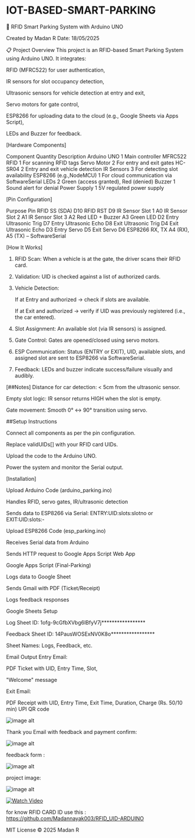 # IOT-BASED-SMART-PARKING
🚗 RFID Smart Parking System with Arduino UNO

Created by Madan R
Date: 18/05/2025

📋 Project Overview
This project is an RFID-based Smart Parking System using Arduino UNO. It integrates:

RFID (MFRC522) for user authentication,

IR sensors for slot occupancy detection,

Ultrasonic sensors for vehicle detection at entry and exit,

Servo motors for gate control,

ESP8266 for uploading data to the cloud (e.g., Google Sheets via Apps Script),

LEDs and Buzzer for feedback.

[Hardware Components]

Component	              Quantity	               Description
Arduino UNO	              1                  	Main controller
MFRC522 RFID	             1                  	For scanning RFID tags
Servo Motor	              2                   For entry and exit gates
HC-SR04	                  2                   Entry and exit vehicle detection
IR Sensors	               3                   For detecting slot availability
ESP8266 (e.g.,NodeMCU) 	  1	                  For cloud communication via SoftwareSerial
LEDs	                     2	                  Green (access granted), Red (denied)
Buzzer	                   1	                  Sound alert for denial
Power Supply              1                	  5V regulated power supply


[Pin Configuration]
 
Purpose	                             Pin
RFID SS (SDA)                        D10
RFID RST	                            D9
IR Sensor Slot 1	                    A0
IR Sensor Slot 2	                    A1
IR Sensor Slot 3                    	A2
Red LED + Buzzer                    	A3
Green LED                            D2
Entry Ultrasonic Trig	               D7
Entry Ultrasonic Echo            	   D8
Exit Ultrasonic Trig	                D4
Exit Ultrasonic Echo	                D3
Entry Servo                      	   D5
Exit Servo	                          D6
ESP8266 RX, TX	                      A4 (RX), A5 (TX) – SoftwareSerial

[How It Works]

1. RFID Scan: When a vehicle is at the gate, the driver scans their RFID card.

2. Validation: UID is checked against a list of authorized cards.

3. Vehicle Detection:

     If at Entry and authorized → check if slots are available.

     If at Exit and authorized → verify if UID was previously registered (i.e., the car entered).

4. Slot Assignment: An available slot (via IR sensors) is assigned.

5. Gate Control: Gates are opened/closed using servo motors.

6. ESP Communication: Status (ENTRY or EXIT), UID, available slots, and assigned slot are sent to ESP8266 via SoftwareSerial.

7. Feedback: LEDs and buzzer indicate success/failure visually and audibly.

[##Notes]
Distance for car detection: < 5cm from the ultrasonic sensor.

Empty slot logic: IR sensor returns HIGH when the slot is empty.

Gate movement: Smooth 0° ↔ 90° transition using servo.

##Setup Instructions
 
Connect all components as per the pin configuration.

Replace validUIDs[] with your RFID card UIDs.

Upload the code to the Arduino UNO.

Power the system and monitor the Serial output.


[Installation]

Upload Arduino Code (arduino_parking.ino)

Handles RFID, servo gates, IR/ultrasonic detection

Sends data to ESP8266 via Serial: ENTRY:UID:slots:slotno or EXIT:UID:slots:-

Upload ESP8266 Code (esp_parking.ino)

Receives Serial data from Arduino

Sends HTTP request to Google Apps Script Web App

Google Apps Script (Final-Parking)

Logs data to Google Sheet

Sends Gmail with PDF (Ticket/Receipt)

Logs feedback responses

Google Sheets Setup

Log Sheet ID: 1ofg-9cGfbXVbg6lBfyV7j*****************

Feedback Sheet ID: 14PausWOSExNV0K8o*****************

Sheet Names: Logs, Feedback, etc.


Email Output
Entry Email:

PDF Ticket with UID, Entry Time, Slot,

"Welcome" message

Exit Email:

PDF Receipt with UID, Entry Time, Exit Time, Duration, Charge (Rs. 50/10 min) UPI QR code 

![image alt](https://github.com/Madannayak003/IOT-BASED-SMART-PARKING/blob/36fd43a7e48c4cca31b172fe9532ad7bb446c744/entry-exit-ticket.jpeg)

Thank you Email with feedback and payment confirm:

![image alt](https://github.com/Madannayak003/IOT-BASED-SMART-PARKING/blob/ce9e93f16c22ae97b4e38d72159a03016cac4adb/thank%20you%20mail.jpeg)

feedback form :

![image alt](https://github.com/Madannayak003/IOT-BASED-SMART-PARKING/blob/36fd43a7e48c4cca31b172fe9532ad7bb446c744/feedback-form.jpeg)

project image:

![image alt](https://github.com/Madannayak003/IOT-BASED-SMART-PARKING/blob/36fd43a7e48c4cca31b172fe9532ad7bb446c744/project-structure.jpeg)


[![Watch Video](https://img.icons8.com/color/96/youtube-play.png)](https://drive.google.com/file/d/10fCxwIr7GQCxG0gdvVvFNceyp6BNLXks/view?usp=drive_link)


for know RFID CARD ID use this : https://github.com/Madannayak003/RFID_UID-ARDUINO

MIT License © 2025 Madan R
